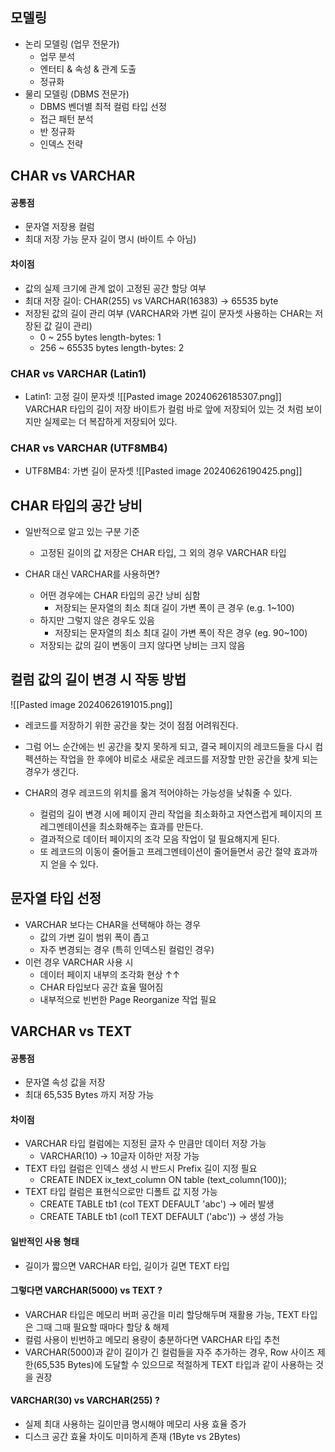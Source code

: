 ## 모델링

- 논리 모델링 (업무 전문가)
	- 업무 분석
	- 엔터티 & 속성 & 관계 도출
	- 정규화
- 물리 모델링 (DBMS 전문가)
	- DBMS 벤더별 최적 컬럼 타입 선정
	- 접근 패턴 분석
	- 반 정규화
	- 인덱스 전략

## CHAR vs VARCHAR

#### 공통점
- 문자열 저장용 컬럼
- 최대 저장 가능 문자 길이 명시 (바이트 수 아님)

#### 차이점
- 값의 실제 크기에 관계 없이 고정된 공간 할당 여부
- 최대 저장 길이: CHAR(255) vs VARCHAR(16383) → 65535 byte
- 저장된 값의 길이 관리 여부 (VARCHAR와 가변 길이 문자셋 사용하는 CHAR는 저장된 값 길이 관리)
	- 0 ~ 255 bytes                 length-bytes: 1
	- 256 ~ 65535 bytes       length-bytes: 2

### CHAR vs VARCHAR (Latin1)
- Latin1: 고정 길이 문자셋
![[Pasted image 20240626185307.png]]
VARCHAR 타입의 길이 저장 바이트가 컬럼 바로 앞에 저장되어 있는 것 처럼 보이지만 실제로는 더 복잡하게 저장되어 있다.

### CHAR vs VARCHAR (UTF8MB4)
- UTF8MB4: 가변 길이 문자셋
![[Pasted image 20240626190425.png]]

## CHAR 타입의 공간 낭비

- 일반적으로 알고 있는 구분 기준
	- 고정된 길이의 값 저장은 CHAR 타입, 그 외의 경우 VARCHAR 타입

- CHAR 대신 VARCHAR를 사용하면?
	- 어떤 경우에는 CHAR 타입의 공간 낭비 심함
		- 저장되는 문자열의 최소 최대 길이 가변 폭이 큰 경우 (e.g. 1~100)
	- 하지만 그렇지 않은 경우도 있음
		- 저장되는 문자열의 최소 최대 길이 가변 폭이 작은 경우 (eg. 90~100)
	- 저장되는 값의 길이 변동이 크지 않다면 낭비는 크지 않음

## 컬럼 값의 길이 변경 시 작동 방법

![[Pasted image 20240626191015.png]]
- 레코드를 저장하기 위한 공간을 찾는 것이 점점 어려워진다.
- 그럼 어느 순간에는 빈 공간을 찾지 못하게 되고, 결국 페이지의 레코드들을 다시 컴펙션하는 작업을 한 후에야 비로소 새로운 레코드를 저장할 만한 공간을 찾게 되는 경우가 생긴다.

- CHAR의 경우 레코드의 위치를 옮겨 적어야하는 가능성을 낮춰줄 수 있다.
	- 컬럼의 길이 변경 시에 페이지 관리 작업을 최소화하고 자연스럽게 페이지의 프레그멘테이션을 최소화해주는 효과를 만든다.
	- 결과적으로 데이터 페이지의 조각 모음 작업이 덜 필요해지게 된다.
	- 또 레코드의 이동이 줄어들고 프레그멘테이션이 줄어들면서 공간 절약 효과까지 얻을 수 있다.

## 문자열 타입 선정

- VARCHAR 보다는 CHAR을 선택해야 하는 경우
	- 값의 가변 길이 범위 폭이 좁고
	- 자주 변경되는 경우 (특히 인덱스된 컬럼인 경우)
- 이런 경우 VARCHAR 사용 시
	- 데이터 페이지 내부의 조각화 현상 ↑↑
	- CHAR 타입보다 공간 효율 떨어짐
	- 내부적으로 빈번한 Page Reorganize 작업 필요

## VARCHAR vs TEXT

#### 공통점
- 문자열 속성 값을 저장
- 최대 65,535 Bytes 까지 저장 가능

#### 차이점
- VARCHAR 타입 컬럼에는 지정된 글자 수 만큼만 데이터 저장 가능
	- VARCHAR(10) → 10글자 이하만 저장 가능
- TEXT 타입 컬럼은 인덱스 생성 시 반드시 Prefix 길이 지정 필요
	- CREATE INDEX ix_text_column ON table (text_column(100));
- TEXT 타입 컬럼은 표현식으로만 디폴트 값 지정 가능
	- CREATE TABLE tb1 (col TEXT DEFAULT 'abc') → 에러 발생
	- CREATE TABLE tb1 (col1 TEXT DEFAULT ('abc')) → 생성 가능

#### 일반적인 사용 형태
- 길이가 짧으면 VARCHAR 타입, 길이가 길면 TEXT 타입

#### 그렇다면 VARCHAR(5000) vs TEXT ?
- VARCHAR 타입은 메모리 버퍼 공간을 미리 할당해두며 재활용 가능, TEXT 타입은 그때 그때 필요할 때마다 할당 & 해제
- 컬럼 사용이 빈번하고 메모리 용량이 충분하다면 VARCHAR 타입 추천
- VARCHAR(5000)과 같이 길이가 긴 컬럼들을 자주 추가하는 경우, Row 사이즈 제한(65,535 Bytes)에 도달할 수 있으므로 적절하게 TEXT 타입과 같이 사용하는 것을 권장

#### VARCHAR(30) vs VARCHAR(255) ?
- 실제 최대 사용하는 길이만큼 명시해야 메모리 사용 효율 증가
- 디스크 공간 효율 차이도 미미하게 존재 (1Byte vs 2Bytes)